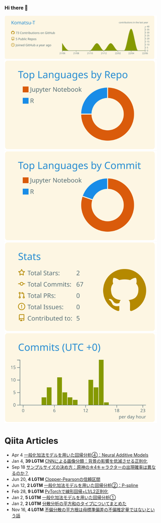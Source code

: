 ### Hi there 👋
[![](https://raw.githubusercontent.com/Komatsu-T/Komatsu-T/main/profile-summary-card-output/solarized/0-profile-details.svg)](https://github.com/vn7n24fzkq/github-profile-summary-cards)
[![](https://raw.githubusercontent.com/Komatsu-T/Komatsu-T/main/profile-summary-card-output/solarized/1-repos-per-language.svg)](https://github.com/vn7n24fzkq/github-profile-summary-cards) [![](https://raw.githubusercontent.com/Komatsu-T/Komatsu-T/main/profile-summary-card-output/solarized/2-most-commit-language.svg)](https://github.com/vn7n24fzkq/github-profile-summary-cards)
[![](https://raw.githubusercontent.com/Komatsu-T/Komatsu-T/main/profile-summary-card-output/solarized/3-stats.svg)](https://github.com/vn7n24fzkq/github-profile-summary-cards) [![](https://raw.githubusercontent.com/Komatsu-T/Komatsu-T/main/profile-summary-card-output/solarized/4-productive-time.svg)](https://github.com/vn7n24fzkq/github-profile-summary-cards)

# Qiita Articles

<!-- profile updater begin: qiita -->
- Apr 4 [一般化加法モデルを用いた回帰分析④：Neural Additive Models](https://qiita.com/tabintone/items/1469a01a743eb9370c8e)
- Jan 4, **39 LGTM** [CNNによる画像分類：背景の影響を低減させる正則化](https://qiita.com/tabintone/items/8f5593bf1083a55c4b72)
- Sep 18 [サンプルサイズの決め方：原神の☆4キャラクターの出現確率は異なるのか？](https://qiita.com/tabintone/items/1bf0f6564b557d7d2988)
- Jun 20, **4 LGTM** [Clopper-Pearsonの信頼区間](https://qiita.com/tabintone/items/26cc2057b97683156df1)
- Jun 12, **2 LGTM** [一般化加法モデルを用いた回帰分析②：P-spline](https://qiita.com/tabintone/items/aa6857686713fc464a1e)
- Feb 28, **9 LGTM** [PyTorchで線形回帰+L1/L2正則化](https://qiita.com/tabintone/items/790729a89ed84bb21b74)
- Jan 2, **5 LGTM** [一般化加法モデルを用いた回帰分析①](https://qiita.com/tabintone/items/96afd222d92e876c51d1)
- Jan 2, **2 LGTM** [分散分析の平方和のタイプについてまとめた](https://qiita.com/tabintone/items/6327757450896636155a)
- Nov 16, **4 LGTM** [不偏分散の平方根は母標準偏差の不偏推定量ではないという話](https://qiita.com/tabintone/items/be96333166dd6d337ee8)
<!-- profile updater end: qiita -->

<!--
**Komatsu-T/Komatsu-T** is a ✨ _special_ ✨ repository because its `README.md` (this file) appears on your GitHub profile.

Here are some ideas to get you started:

- 🔭 I’m currently working on ...
- 🌱 I’m currently learning ...
- 👯 I’m looking to collaborate on ...
- 🤔 I’m looking for help with ...
- 💬 Ask me about ...
- 📫 How to reach me: ...
- 😄 Pronouns: ...
- ⚡ Fun fact: ...
-->
